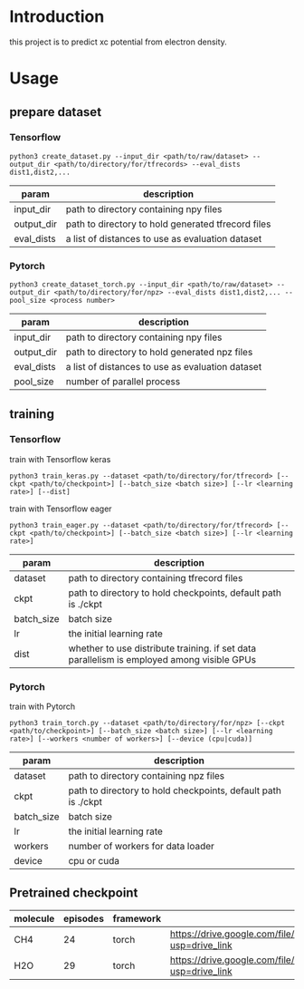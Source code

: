 # Introduction

this project is to predict xc potential from electron density.

# Usage

## prepare dataset

### Tensorflow

```shell
python3 create_dataset.py --input_dir <path/to/raw/dataset> --output_dir <path/to/directory/for/tfrecords> --eval_dists dist1,dist2,...
```

|param | description |
|------|---------|
|input_dir| path to directory containing npy files |
|output_dir| path to directory to hold generated tfrecord files |
|eval_dists| a list of distances to use as evaluation dataset | 

### Pytorch

```shell
python3 create_dataset_torch.py --input_dir <path/to/raw/dataset> --output_dir <path/to/directory/for/npz> --eval_dists dist1,dist2,... --pool_size <process number>
```

|param | description |
|------|-------------|
| input_dir | path to directory containing npy files|
|output_dir | path to directory to hold generated npz files|
|eval_dists| a list of distances to use as evaluation dataset |
| pool_size| number of parallel process |

## training

### Tensorflow

train with Tensorflow keras

```shell
python3 train_keras.py --dataset <path/to/directory/for/tfrecord> [--ckpt <path/to/checkpoint>] [--batch_size <batch size>] [--lr <learning rate>] [--dist]
```

train with Tensorflow eager

```shell
python3 train_eager.py --dataset <path/to/directory/for/tfrecord> [--ckpt <path/to/checkpoint>] [--batch_size <batch size>] [--lr <learning rate>]
```

|param | description |
|------|-------------|
|dataset| path to directory containing tfrecord files|
|ckpt| path to directory to hold checkpoints, default path is ./ckpt |
|batch_size| batch size|
|lr | the initial learning rate|
|dist| whether to use distribute training. if set data parallelism is employed among visible GPUs |

### Pytorch

train with Pytorch

```shell
python3 train_torch.py --dataset <path/to/directory/for/npz> [--ckpt <path/to/checkpoint>] [--batch_size <batch size>] [--lr <learning rate>] [--workers <number of workers>] [--device (cpu|cuda)]
```

|param | description |
|------|-------------|
|dataset| path to directory containing npz files|
|ckpt| path to directory to hold checkpoints, default path is ./ckpt |
|batch_size| batch size|
|lr | the initial learning rate|
|workers| number of workers for data loader |
|device | cpu or cuda|

## Pretrained checkpoint

| molecule | episodes |framework| url |
|----------|----------|---------|-----|
| CH4      | 24       | torch   |https://drive.google.com/file/d/1tHYugnt320G4lQGLBL9_UdkyMpolUeER/view?usp=drive_link|
| H2O      | 29       | torch   |https://drive.google.com/file/d/1nvJRDBvzFFXyqP4-tItDWJ-XPt5rjiVD/view?usp=drive_link|

